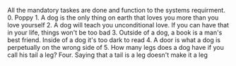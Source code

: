 All the mandatory taskes are done and function to the systems requirment.
	0. Poppy
	1. A dog is the only thing on earth that loves you more than you love yourself
	2. A dog will teach you unconditional love. If you can have that in your life, things won't be too bad
	3. Outside of a dog, a book is a man's best friend. Inside of a dog it's too dark to read
	4. A door is what a dog is perpetually on the wrong side of
	5. How many legs does a dog have if you call his tail a leg? Four. Saying that a tail is a leg doesn't make it a leg
